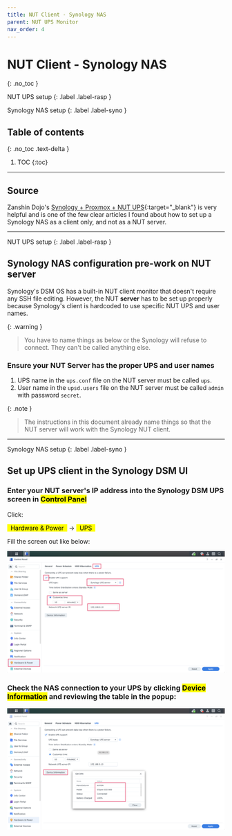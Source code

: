 ```yaml
---
title: NUT Client - Synology NAS
parent: NUT UPS Monitor
nav_order: 4
---
```


# <i class="fas fa-server fa-rotate-90"></i> NUT Client - Synology NAS
{: .no_toc }

<i class="fas fa-power-off"></i> NUT UPS setup
{: .label .label-rasp } 

<i class="fas fa-server fa-rotate-90" style="color: black"></i> Synology NAS setup
{: .label .label-syno }

## Table of contents
{: .no_toc .text-delta }

1. TOC
{:toc}

---
## Source

Zanshin Dojo's [Synology + Proxmox + NUT UPS](https://blog.zanshindojo.org/nut/){:target="_blank"} is very helpful and is one of the few clear articles I found about how to set up a Synology NAS as a client only, and not as a NUT server.

---

<i class="fas fa-power-off"></i> NUT UPS setup
{: .label .label-rasp } 

## Synology NAS configuration pre-work on NUT server

Synology's DSM OS has a built-in NUT client monitor that doesn't require any SSH file editing. However, the NUT **server** has to be set up properly because Synology's client is hardcoded to use specific NUT UPS and user names.

{: .warning }
>You have to name things as below or the Synology will refuse to connect. They can't be called anything else.

### Ensure your NUT Server has the proper UPS and user names


1. UPS name in the `ups.conf` file on the NUT server must be called `ups`.
2. User name in the `upsd.users` file on the NUT server must be called `admin` with password `secret`.

{: .note }
>
> The instructions in this document already name things so that the NUT server will work with the Synology NUT client.

---

<i class="fas fa-server fa-rotate-90" style="color: black"></i> Synology NAS setup
{: .label .label-syno }

## Set up UPS client in the Synology DSM UI

### Enter your NUT server's IP address into the Synology DSM UPS screen in <mark>Control Panel</mark>
 

Click:  

<mark>&nbsp; <i class="fas fa-lightbulb"></i> Hardware & Power &nbsp;</mark> &rarr; <mark>&nbsp; UPS &nbsp;</mark> 

Fill the screen out like below:

![images](../../assets/images/synology-nas-nut-client-setup.png)

### Check the NAS connection to your UPS by clicking <mark>Device Information</mark> and reviewing the table in the popup:

![images](../../assets/images/synology-nas-nut-client-check.png)